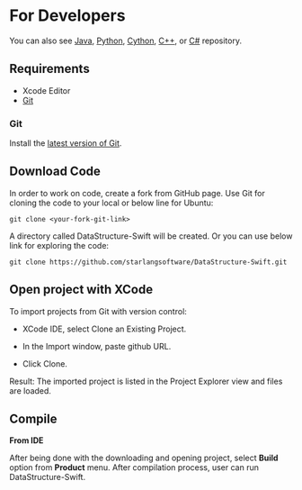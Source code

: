 For Developers
============
You can also see [Java](https://github.com/starlangsoftware/DataStructure), [Python](https://github.com/starlangsoftware/DataStructure-Py), [Cython](https://github.com/starlangsoftware/DataStructure-Cy), [C++](https://github.com/starlangsoftware/DataStructure-CPP), or [C#](https://github.com/starlangsoftware/DataStructure-CS) repository.

## Requirements

* Xcode Editor
* [Git](#git)

### Git

Install the [latest version of Git](https://git-scm.com/book/en/v2/Getting-Started-Installing-Git).

## Download Code

In order to work on code, create a fork from GitHub page. 
Use Git for cloning the code to your local or below line for Ubuntu:

	git clone <your-fork-git-link>

A directory called DataStructure-Swift will be created. Or you can use below link for exploring the code:

	git clone https://github.com/starlangsoftware/DataStructure-Swift.git

## Open project with XCode

To import projects from Git with version control:

* XCode IDE, select Clone an Existing Project.

* In the Import window, paste github URL.

* Click Clone.

Result: The imported project is listed in the Project Explorer view and files are loaded.


## Compile

**From IDE**

After being done with the downloading and opening project, select **Build** option from **Product** menu. After compilation process, user can run DataStructure-Swift.
